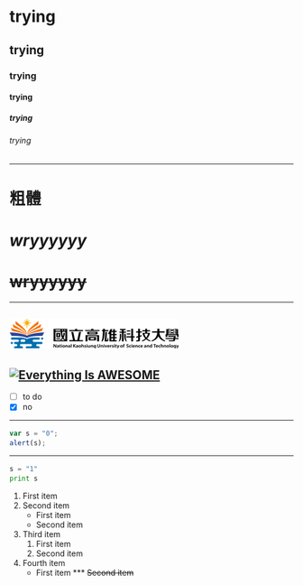 # trying
## trying
### trying
#### trying
##### trying
###### trying
---
# **粗體**
# *wryyyyyy*
# ~~wryyyyyy~~
---
![NKUST](nkust.png "NKUST")
---
[![Everything Is AWESOME](https://img.youtube.com/vi/o2CD3DjPHmU/sddefault.jpg)](https://www.youtube.com/watch?v=o2CD3DjPHmU "Everything Is AWESOME")
---
- [ ] to do
- [X] no
---
```javascript
var s = "0";
alert(s);
```
---
```python
s = "1"
print s
```
1. First item
1. Second item
   * First item
   * Second item
1. Third item
   1. First item
   2. Second item
1. Fourth item
   * First item
   *** ~~Second item~~

